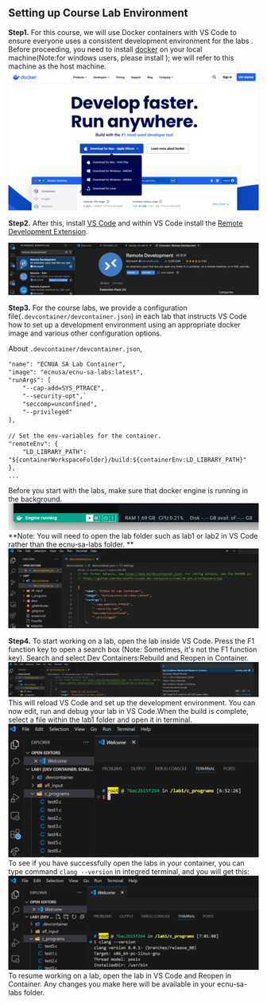## Setting up Course Lab Environment

**Step1.** For this course, we will use Docker containers with VS Code to ensure everyone uses a consistent development environment for the labs . Before proceeding, you need to install <a href="https://www.docker.com/">docker</a> on your local machine(Note:for windows users, please install ); we will refer to this machine as the host machine. 
![](../images/course-vm-d.jpg)

**Step2.** After this, install <a href="https://code.visualstudio.com/Download">VS Code</a> and within VS Code install the <a href="https://code.visualstudio.com/docs/remote/remote-overview">Remote Development Extension</a>. 

![](../images/remote_development.png)

**Step3.** For the course labs, we provide a configuration file(`.devcontainer/devcontainer.json`) in each lab that instructs VS Code how to set up a development environment using an appropriate docker image and various other configuration options. 

About `.devcontainer/devcontainer.json`,
```
"name": "ECNUA SA Lab Container",
"image": "ecnusa/ecnu-sa-labs:latest",
"runArgs": [
	"--cap-add=SYS_PTRACE",
	"--security-opt",`
	"seccomp=unconfined",
	"--privileged"
],

// Set the env-variables for the container.
"remoteEnv": {
	"LD_LIBRARY_PATH": "${containerWorkspaceFolder}/build:${containerEnv:LD_LIBRARY_PATH}"
},
...
```
Before you start with the labs, make sure that docker engine is running in the background. 
![](../images/course-vm-f.jpg)
**Note: You will need to open the lab folder such as lab1 or lab2 in VS Code rather than the ecnu-sa-labs folder. **
![](../images/course-vm-e.jpg)

**Step4.** To start working on a lab, open the lab inside VS Code. Press the F1 function key to open a search box (Note: Sometimes, it's not the F1 function key). Search and select Dev Containers:Rebuild and Reopen in Container. 
![](../images/course-vm-g.jpg)
This will reload VS Code and set up the development environment. You can now edit, run and debug your lab in VS Code.When the build is complete, select a file within the lab1 folder and open it in terminal.
![](../images/course-vm-h.jpg) 
To see if you have successfully open the labs in your container, you can type command `clang --version` in integred terminal, and you will get this:![](../images/course-vm-i.jpg)
To resume working on a lab, open the lab in VS Code and Reopen in Container. Any changes you make here will be available in your ecnu-sa-labs folder.

<!-- When the F1 key work, you will see..

![](../images/course-vm-c.png)

When the F1 key doesn't work, you can do the following:

![](../images/course-vm-a.png)
![](./images/course-vm-b.png) -->
